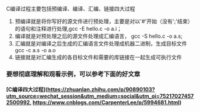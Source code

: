 
C编译过程主要包括预编译、编译、汇编、链接四大过程
1. 预编译就是将你写好的源文件进行预处理，主要是对以'#'开始（没有';'结束）的语句和注释进行处理,gcc -E hello.c -o a.i；
2. 编译就是对预处理之后的源文件处理成汇编语言， gcc -S hello.c -o a.s;
3. 汇编就是对编译之后生成的汇编语言文件处理成机器二进制，生成目标文件 gcc -c a.s -o a.o
4. 链接就是对汇编生成的各目标文件和需要的库链接在一起生成可执行文件

### 要想彻底理解和观看示例，可以参考下面的好文章
#### [C编译四大过程](https://zhuanlan.zhihu.com/p/90890103?utm_source=wechat_session&utm_medium=social&utm_oi=752170274572500992, https://www.cnblogs.com/CarpenterLee/p/5994681.html)

